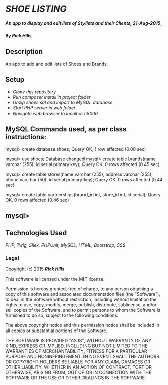 # _SHOE LISTING_

##### An app to display and edit lists of Stylists and their Clients, 21-Aug-2015_

#### By _**Rick Hills**_

## Description

An app to add and edit lists of Shoes and Brands.  

## Setup

* _Clone this repository_
* _Run composer install in project folder_
* _Unzip shoes.sql and import to MySQL database_
* _Start PHP server in web folder_
* _Navigate web browser to localhost:8000_

MySQL Commands used, as per class instructions:
-------------------------------------------------------------------------------
mysql> create database shoes;
Query OK, 1 row affected (0.00 sec)

mysql> use shoes;
Database changed
mysql> create table brands(name varchar (255), id serial primary key);
Query OK, 0 rows affected (0.45 sec)

mysql> create table stores(name varchar (255), address varchar (255), phone varc
har (50), id serial primary key);
Query OK, 0 rows affected (0.44 sec)

mysql> create table partnerships(brand_id int, store_id int, id serial);
Query OK, 0 rows affected (0.46 sec)

mysql>
-------------------------------------------------------------------------------

## Technologies Used

_PHP, Twig, Silex, PHPUnit, MySQL, HTML, Bootstrap, CSS_

### Legal

Copyright (c) 2015 **_Rick Hills_**

This software is licensed under the MIT license.

Permission is hereby granted, free of charge, to any person obtaining a copy
of this software and associated documentation files (the "Software"), to deal
in the Software without restriction, including without limitation the rights
to use, copy, modify, merge, publish, distribute, sublicense, and/or sell
copies of the Software, and to permit persons to whom the Software is
furnished to do so, subject to the following conditions:

The above copyright notice and this permission notice shall be included in
all copies or substantial portions of the Software.

THE SOFTWARE IS PROVIDED "AS IS", WITHOUT WARRANTY OF ANY KIND, EXPRESS OR
IMPLIED, INCLUDING BUT NOT LIMITED TO THE WARRANTIES OF MERCHANTABILITY,
FITNESS FOR A PARTICULAR PURPOSE AND NONINFRINGEMENT. IN NO EVENT SHALL THE
AUTHORS OR COPYRIGHT HOLDERS BE LIABLE FOR ANY CLAIM, DAMAGES OR OTHER
LIABILITY, WHETHER IN AN ACTION OF CONTRACT, TORT OR OTHERWISE, ARISING FROM,
OUT OF OR IN CONNECTION WITH THE SOFTWARE OR THE USE OR OTHER DEALINGS IN
THE SOFTWARE.
